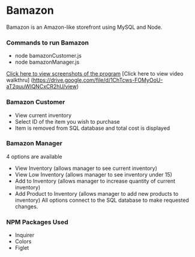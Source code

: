 # Bamazon
Bamazon is an Amazon-like storefront using MySQL and Node.

### Commands to run Bamazon
* node bamazonCustomer.js
* node bamazonManager.js

[Click here to view screenshots of the program](screenshots/)
[Click here to view video walkthru] (https://drive.google.com/file/d/1ChTcws-FOMyOoU-aT2quuWIQNCxCR2hU/view)

### Bamazon Customer

* View current inventory
* Select ID of the item you wish to purchase
* Item is removed from SQL database and total cost is displayed

### Bamazon Manager
4 options are available
* View Inventory (allows manager to see current inventory)
* View Low Inventory (allows manager to see inventory under 15)
* Add to Inventory (allows manager to increase quantity of current inventory)
* Add Product to Inventory (allows manager to add new products to inventory)
All options connect to the SQL database to make requested changes.

### NPM Packages Used
* Inquirer
* Colors
* Figlet








